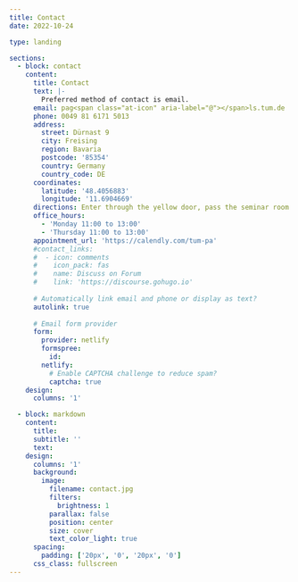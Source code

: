 ```yaml
---
title: Contact
date: 2022-10-24

type: landing

sections:
  - block: contact
    content:
      title: Contact
      text: |-
        Preferred method of contact is email. 
      email: pag<span class="at-icon" aria-label="@"></span>ls.tum.de
      phone: 0049 81 6171 5013
      address:
        street: Dürnast 9
        city: Freising
        region: Bavaria
        postcode: '85354'
        country: Germany
        country_code: DE
      coordinates:
        latitude: '48.4056883'
        longitude: '11.6904669'
      directions: Enter through the yellow door, pass the seminar room on the left, and then take the stairs to the 2nd Floor
      office_hours:
        - 'Monday 11:00 to 13:00'
        - 'Thursday 11:00 to 13:00'
      appointment_url: 'https://calendly.com/tum-pa'
      #contact_links:
      #  - icon: comments
      #    icon_pack: fas
      #    name: Discuss on Forum
      #    link: 'https://discourse.gohugo.io'
    
      # Automatically link email and phone or display as text?
      autolink: true
    
      # Email form provider
      form:
        provider: netlify
        formspree:
          id:
        netlify:
          # Enable CAPTCHA challenge to reduce spam?
          captcha: true
    design:
      columns: '1'

  - block: markdown
    content:
      title:
      subtitle: ''
      text:
    design:
      columns: '1'
      background:
        image: 
          filename: contact.jpg
          filters:
            brightness: 1
          parallax: false
          position: center
          size: cover
          text_color_light: true
      spacing:
        padding: ['20px', '0', '20px', '0']
      css_class: fullscreen
---
```

